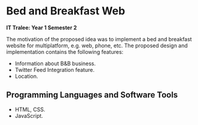 # Bed and Breakfast Web

<b>IT Tralee: Year 1 Semester 2</b>

The motivation of the proposed idea was to implement a bed and breakfast website for multiplatform, e.g. web, phone, etc. The proposed design and implementation contains the following features:

* Information about B&B business.
* Twitter Feed Integration feature.
* Location.

## Programming Languages and Software Tools
* HTML, CSS.
* JavaScript.
